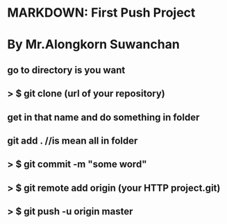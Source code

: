 
<h1>MARKDOWN: First Push Project </h1>
<h1> By Mr.Alongkorn  Suwanchan </h2>

<h2>go to directory is you want</h2>
<h2> > $ git clone (url of your repository)</h2>
<h2>  get in that name and do something in folder</h2>
<h2> git add .       //is mean all in folder </h2>
<h2> > $ git commit -m "some word" </h2>
<h2> > $ git remote add origin (your HTTP project.git) </h2>
<h2> > $ git push -u origin master </h2>





